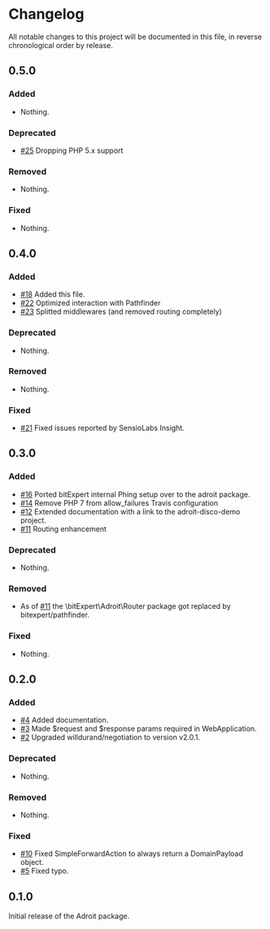 # Changelog

All notable changes to this project will be documented in this file, in reverse chronological order by release.

## 0.5.0

### Added

- Nothing.

### Deprecated

- [#25](https://github.com/bitExpert/adroit/pull/25) Dropping PHP 5.x support

### Removed

- Nothing.

### Fixed

- Nothing.

## 0.4.0

### Added

- [#18](https://github.com/bitExpert/adroit/pull/18) Added this file.
- [#22](https://github.com/bitExpert/adroit/pull/22) Optimized interaction with Pathfinder
- [#23](https://github.com/bitExpert/adroit/pull/23) Splitted middlewares (and removed routing completely)

### Deprecated

- Nothing.

### Removed

- Nothing.

### Fixed

- [#21](https://github.com/bitExpert/adroit/pull/21) Fixed issues reported by SensioLabs Insight.

## 0.3.0

### Added

-  [#16](https://github.com/bitExpert/adroit/pull/16) Ported bitExpert internal Phing setup over to the adroit package. 
-  [#14](https://github.com/bitExpert/adroit/pull/14) Remove PHP 7 from allow_failures Travis configuration 
-  [#12](https://github.com/bitExpert/adroit/pull/12) Extended documentation with a link to the adroit-disco-demo project. 
-  [#11](https://github.com/bitExpert/adroit/pull/11) Routing enhancement 

### Deprecated

- Nothing.

### Removed

- As of [#11](https://github.com/bitExpert/adroit/pull/11) the \bitExpert\Adroit\Router package got replaced by bitexpert/pathfinder.

### Fixed

- Nothing.

## 0.2.0

### Added

-  [#4](https://github.com/bitExpert/adroit/pull/4) Added documentation. 
-  [#3](https://github.com/bitExpert/adroit/pull/3) Made $request and $response params required in WebApplication. 
-  [#2](https://github.com/bitExpert/adroit/pull/2) Upgraded willdurand/negotiation to version v2.0.1.

### Deprecated

- Nothing.

### Removed

- Nothing.

### Fixed

-  [#10](https://github.com/bitExpert/adroit/pull/10) Fixed SimpleForwardAction to always return a DomainPayload object. 
-  [#5](https://github.com/bitExpert/adroit/pull/5) Fixed typo. 

## 0.1.0

Initial release of the Adroit package.
